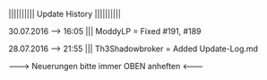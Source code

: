 
|||||||||| Update History |||||||||| 






30.07.2016 --> 16:05 ||| ModdyLP = Fixed #191, #189 

28.07.2016 --> 21:55 ||| Th3Shadowbroker = Added Update-Log.md






---> Neuerungen bitte immer OBEN anheften <---
